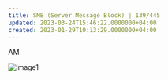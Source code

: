 ```yaml
---
title: SMB (Server Message Block) | 139/445
updated: 2023-03-24T15:46:22.0000000+04:00
created: 2023-01-29T10:13:29.0000000+04:00
---
```


AM

![image1](image1-25.png)

